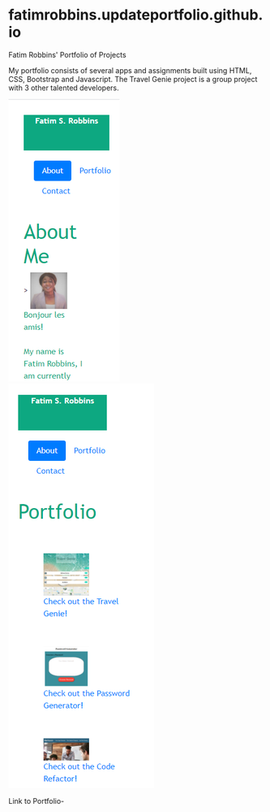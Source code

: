 # fatimrobbins.updateportfolio.github.io
Fatim Robbins' Portfolio of Projects

My portfolio consists of several apps and assignments built using HTML, CSS, Bootstrap and Javascript. The Travel Genie project is a group project with 3 other talented developers. 

<img src="portfolioscreenshot1.png" alt="portfolio screen shot">
<img src="portfolioscreenshot2.png" alt="portfolio screen shot #2">

Link to Portfolio- 
